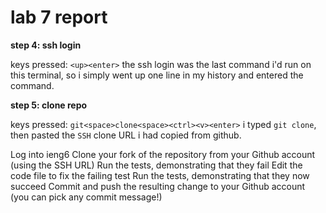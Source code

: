 # lab 7 report

**step 4: ssh login**

keys pressed: `<up><enter>`
the ssh login was the last command i'd run on this terminal, so i simply went up one line in my history and entered the command.

**step 5: clone repo**

keys pressed: `git<space>clone<space><ctrl><v><enter>`
i typed `git clone`, then pasted the `SSH` clone URL i had copied from github.




Log into ieng6
Clone your fork of the repository from your Github account (using the SSH URL)
Run the tests, demonstrating that they fail
Edit the code file to fix the failing test
Run the tests, demonstrating that they now succeed
Commit and push the resulting change to your Github account (you can pick any commit message!)
